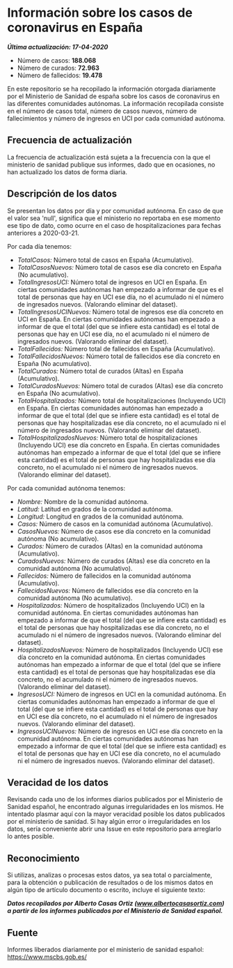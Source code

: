 # Información sobre los casos de coronavirus en España

**_Última actualización: 17-04-2020_**

* Número de casos: **188.068**
* Número de curados: **72.963**
* Número de fallecidos: **19.478**

En este repositorio se ha recopilado la información otorgada diariamente por el Ministerio de Sanidad de españa sobre los casos de coronavirus en las diferentes comunidades autónomas. La información recopilada consiste en el número de casos total, número de casos nuevos, número de fallecimientos y número de ingresos en UCI por cada comunidad autónoma.

## Frecuencia de actualización

La frecuencia de actualización está sujeta a la frecuencia con la que el ministerio de sanidad publique sus informes, dado que en ocasiones, no han actualizado los datos de forma diaria.

## Descripción de los datos

Se presentan los datos por día y por comunidad autónoma. En caso de que el valor sea 'null', significa que el ministerio no reportaba en ese momento ese tipo de dato, como ocurre en el caso de hospitalizaciones para fechas anteriores a 2020-03-21.

Por cada día tenemos:
 * _TotalCasos:_ Número total de casos en España (Acumulativo).
 * _TotalCasosNuevos:_ Número total de casos ese día concreto en España (No acumulativo).
 * _TotalIngresosUCI:_ Número total de ingresos en UCI en España. En ciertas comunidades autónomas han empezado a informar de que es el total de personas que hay en UCI ese día, no el acumulado ni el número de ingresados nuevos. (Valorando eliminar del dataset).
 * _TotalIngresosUCINuevos:_ Número total de ingresos ese día concreto en UCI en España. En ciertas comunidades autónomas han empezado a informar de que el total (del que se infiere esta cantidad) es el total de personas que hay en UCI ese día, no el acumulado ni el número de ingresados nuevos. (Valorando eliminar del dataset).
 * _TotalFallecidos:_ Número total de fallecidos en España (Acumulativo).
 * _TotalFallecidosNuevos:_ Número total de fallecidos ese día concreto en España (No acumulativo).
 * _TotalCurados:_ Número total de curados (Altas) en España (Acumulativo).
 * _TotalCuradosNuevos:_ Número total de curados (Altas) ese día concreto en España (No acumulativo).
 * _TotalHospitalizados:_ Número total de hospitalizaciones (Incluyendo UCI) en España. En ciertas comunidades autónomas han empezado a informar de que el total (del que se infiere esta cantidad) es el total de personas que hay hospitalizadas ese día concreto, no el acumulado ni el número de ingresados nuevos. (Valorando eliminar del dataset).
 * _TotalHospitalizadosNuevos:_ Número total de hospitalizaciones (Incluyendo UCI) ese día concreto en España. En ciertas comunidades autónomas han empezado a informar de que el total (del que se infiere esta cantidad) es el total de personas que hay hospitalizadas ese día concreto, no el acumulado ni el número de ingresados nuevos. (Valorando eliminar del dataset).

Por cada comunidad autónoma tenemos:
 * _Nombre:_ Nombre de la comunidad autónoma.
 * _Latitud:_ Latitud en grados de la comunidad autónoma.
 * _Longitud:_ Longitud en grados de la comunidad autónoma.
 * _Casos:_ Número de casos en la comunidad autónoma (Acumulativo).
 * _CasosNuevos:_ Número de casos ese día concreto en la comunidad autónoma (No acumulativo).
 * _Curados:_ Número de curados (Altas) en la comunidad autónoma (Acumulativo).
 * _CuradosNuevos:_ Número de curados (Altas) ese día concreto en la comunidad autónoma (No acumulativo).
 * _Fallecidos:_ Número de fallecidos en la comunidad autónoma (Acumulativo).
 * _FallecidosNuevos:_ Número de fallecidos ese día concreto en la comunidad autónoma (No acumulativo).
 * _Hospitalizados:_ Número de hospitalizados (Incluyendo UCI) en la comunidad autónoma. En ciertas comunidades autónomas han empezado a informar de que el total (del que se infiere esta cantidad) es el total de personas que hay hospitalizadas ese día concreto, no el acumulado ni el número de ingresados nuevos. (Valorando eliminar del dataset).
 * _HospitalizadosNuevos:_ Número de hospitalizados (Incluyendo UCI) ese día concreto en la comunidad autónoma. En ciertas comunidades autónomas han empezado a informar de que el total (del que se infiere esta cantidad) es el total de personas que hay hospitalizadas ese día concreto, no el acumulado ni el número de ingresados nuevos. (Valorando eliminar del dataset).
 * _IngresosUCI:_ Número de ingresos en UCI en la comunidad autónoma. En ciertas comunidades autónomas han empezado a informar de que el total (del que se infiere esta cantidad) es el total de personas que hay en UCI ese día concreto, no el acumulado ni el número de ingresados nuevos. (Valorando eliminar del dataset).
 * _IngresosUCINuevos:_ Número de ingresos en UCI ese día concreto en la comunidad autónoma. En ciertas comunidades autónomas han empezado a informar de que el total (del que se infiere esta cantidad) es el total de personas que hay en UCI ese día concreto, no el acumulado ni el número de ingresados nuevos. (Valorando eliminar del dataset).

## Veracidad de los datos

Revisando cada uno de los informes diarios publicados por el Ministerio de Sanidad español, he encontrado algunas irregularidades en los mismos. He intentado plasmar aquí con la mayor veracidad posible los datos publicados por el ministerio de sanidad. Si hay algún error o irregularidades en los datos, sería conveniente abrir una Issue en este repositorio para arreglarlo lo antes posible.

## Reconocimiento

Si utilizas, analizas o procesas estos datos, ya sea total o parcialmente, para la obtención o publicación de resultados o de los mismos datos en algún tipo de artículo documento o escrito, incluye el siguiente texto:

***Datos recopilados por Alberto Casas Ortiz (www.albertocasasortiz.com) a partir de los informes publicados por el Ministerio de Sanidad español.***

## Fuente

Informes liberados diariamente por el ministerio de sanidad español: https://www.mscbs.gob.es/
